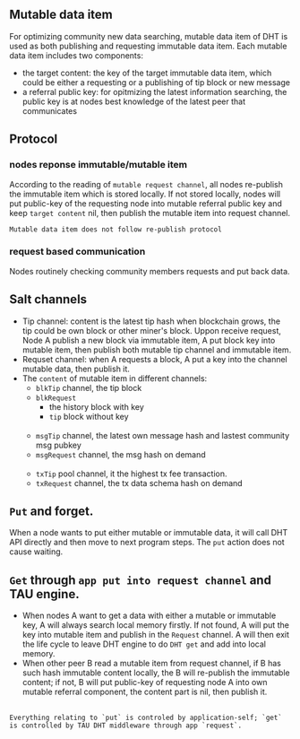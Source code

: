 ## Mutable data item
For optimizing community new data searching, mutable data item of DHT is used as both publishing and requesting immutable data item. Each mutable data item includes two components:
* the target content: the key of the target immutable data item, which could be either a requesting or a publishing of tip block or new message
* a referral public key: for opitmizing the latest information searching, the public key is at nodes best knowledge of the latest peer that communicates
## Protocol 
### nodes reponse immutable/mutable item
According to the reading of `mutable request channel`, all nodes re-publish the immutable item which is stored locally. If not stored locally, nodes will put public-key of the requesting node into mutable referral public key and keep `target content` nil, then publish the mutable item into request channel.  
``` 
Mutable data item does not follow re-publish protocol
```
### request based communication
Nodes routinely checking community members requests and put back data. 
## Salt channels
* Tip channel: content is the latest tip hash when blockchain grows, the tip could be own block or other miner's block. Uppon receive request, Node A publish a new block via immutable item, A put block key into mutable item, then publish both mutable tip channel and immutable item. 
* Requset channel: when A requests a block, A put a key into the channel mutable data, then publish it.
* The `content` of mutable item in different channels: 
    * `blkTip` channel, the tip block 
    * `blkRequest` 
       * the history block with key
       * `tip` block without key
    <br><br>
    * `msgTip` channel, the latest own message hash and lastest community msg pubkey
    * `msgRequest` channel, the msg hash on demand
    <br><br>
    * `txTip` pool channel, it the highest tx fee transaction. 
    * `txRequest` channel, the tx data schema hash on demand
    
## `Put` and forget.
When a node wants to put either mutable or immutable data, it will call DHT API directly and then move to next program steps. The `put` action does not cause waiting. 
## `Get` through `app put into request channel` and TAU engine.
* When nodes A want to get a data with either a mutable or immutable key, A will always search local memory firstly. If not found, A will put the key into mutable item and publish in the `Request` channel. A will then exit the life cycle to leave DHT engine to do `DHT get` and add into local memory. 
* When other peer B read a mutable item from request channel, if B has such hash immutable content locally, the B will re-publish the immutable content; if not, B will put public-key of requesting node A into own mutable referral component, the content part is nil, then publish it. <br><br>
```
Everything relating to `put` is controled by application-self; `get` is controlled by TAU DHT middleware through app `request`.
```

